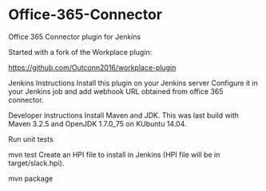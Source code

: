 # Office-365-Connector
Office 365 Connector plugin for Jenkins

Started with a fork of the Workplace plugin:

https://github.com/Outconn2016/workplace-plugin

Jenkins Instructions
Install this plugin on your Jenkins server
Configure it in your Jenkins job and add webhook URL obtained from office 365 connector.

Developer instructions
Install Maven and JDK. This was last build with Maven 3.2.5 and OpenJDK 1.7.0_75 on KUbuntu 14.04.

Run unit tests

mvn test
Create an HPI file to install in Jenkins (HPI file will be in target/slack.hpi).

mvn package
